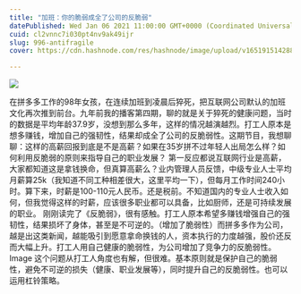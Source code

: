 ```yaml
---
title: "加班：你的脆弱成全了公司的反脆弱"
datePublished: Wed Jan 06 2021 11:00:00 GMT+0000 (Coordinated Universal Time)
cuid: cl2vnnc7i030pt4nv9ak49ijr
slug: 996-antifragile
cover: https://cdn.hashnode.com/res/hashnode/image/upload/v1651915142889/t1-dfUCTO.jpg

---
```


![](https://i.imgur.com/HMigrDi.jpg)

在拼多多工作的98年女孩，在连续加班到凌晨后猝死，把互联网公司默认的加班文化再次推到前台。九年前我的播客第四期，聊的就是关于猝死的健康问题，当时的数据是平均年龄37.9岁，没想到那么多年，这样的情况越演越烈。打工人原本是想多赚钱，增加自己的强韧性，结果却成全了公司的反脆弱性。这期节目，我想聊聊：这样的高薪回报到底是不是高薪？如果在35岁拼不过年轻人出局怎么样？如何利用反脆弱的原则来指导自己的职业发展？
第一反应都说互联网行业是高薪，大家都知道这是拿钱换命，但真算高薪么？业内管理人员反馈，中级专业人士平均月薪算25k（我知道不同工种相差很大，这里平均一下），但每月工作时间240小时。算下来，时薪是100-110元人民币。还是税前。不知道国内的专业人士收入如何，但我觉得这样的时薪，应该很多职业都可以具备，比如厨师，还是可持续发展的职业。
刚刚读完了《反脆弱》，很有感触。打工人原本希望多赚钱增强自己的强韧性，结果损坏了身体，甚至是不可逆的。（增加了脆弱性）而拼多多作为公司，越是出这类新闻，越能吸引到愿意拿命换钱的人，资本执行的力度越强，股价还反而大幅上升。打工人用自己健康的脆弱性，为公司增加了竞争力的反脆弱性。
Image
这个问题从打工人角度也有解，但很难。基本原则就是保护自己的脆弱性，避免不可逆的损失（健康、职业发展等），同时提升自己的反脆弱性。也可以运用杠铃策略。

